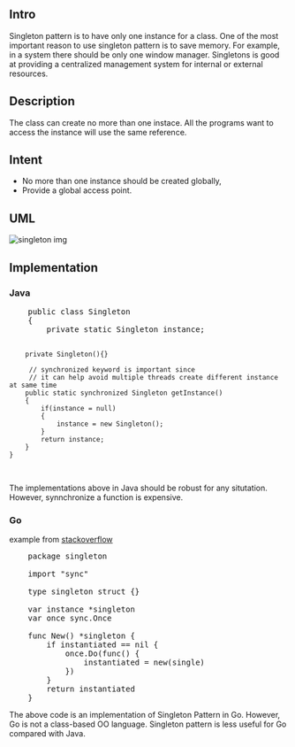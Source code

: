 <h2>Intro</h2>
<p>
Singleton pattern is to have only one instance for a class. One of the most important reason to use singleton pattern is to save memory. For example, in a system there should be only one window manager. Singletons is good at providing a centralized management system for internal or external resources. 
<p>

	
<h2>Description</h2>

<p>The class can create no more than one instace. All the programs want to access the instance will use the same reference.</p>


<h2>Intent</h2>
<ul>
	<li>No more than one instance should be created globally,</li>
	<li>Provide a global access point. 
</ul>


<h2>UML</h2>
 <img src="https://github.com/alvindaiyan/learnDesignPattern/blob/master/singleton%20pattern/singleton%20diagram.png" alt="singleton img" />


<h2>Implementation</h2>
<h3>Java</h3>
<pre>
	public class Singleton
	{
		private static Singleton instance;

		private Singleton(){}

		 // synchronized keyword is important since 
		 // it can help avoid multiple threads create different instance at same time
		public static synchronized Singleton getInstance()
		{
			if(instance = null)
			{
				instance = new Singleton();
			}
			return instance;
		}	
	}
</pre>	
<p>
The implementations above in Java should be robust for any situtation. However, synnchronize a function is expensive. 
</p>

<h3>Go</h3>
<p> example from <a href="http://stackoverflow.com/questions/1823286/singleton-in-go">stackoverflow</a></p>

<pre>
	package singleton

	import "sync"

	type singleton struct {}

	var instance *singleton
	var once sync.Once

	func New() *singleton {
		if instantiated == nil {
			once.Do(func() {		
				instantiated = new(single)		
			})
		}
		return instantiated
	}
</pre>
<p>
The above code is an implementation of Singleton Pattern in Go. However, Go is not a class-based OO language. Singleton pattern is less useful for Go compared with Java.
</p>
